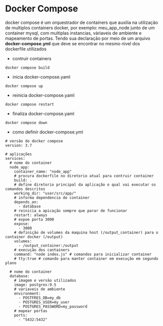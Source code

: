 # Docker Compose

docker compose é um orquestrador de containers que auxilia na utilização de multiplos containers docker, por exemplo: meu_app_node junto de um container mysql, com multiplas instancias, váriaveis de ambiente e mapeamento de portas. Tendo sua declaração por meio de um arquivo <b>docker-compose.yml</b> que deve se encontrar no mesmo nivel dos dockerfile utilizados


- contruir containers
```console
docker compose build
```

- inicia docker-compose.yaml
```console
docker compose up
```

- reinicia docker-compose.yaml
```console
docker compose restart
```

- finaliza docker-compose.yaml
```console
docker compose down
```

- como definir docker-compose.yml
```docker
# versão do docker compose
version: 3.7

# aplicações
services:
  # nome do container
  node_app:
    container_name: "node_app"
    # procura dockerfile no diretorio atual para contruir container
    build: .
    # define diretorio principal da aplicação o qual vai executar os comandos descritos
    working_dir: "user/src/app/"
    # informa dependencia do container
    depends_on:
      - database
    # reinicia a apicação sempre que parar de funcionar
    restart: always
    # expoe porta 3000
    expose:
      - 3000
    # definição de volumes da maquina host (/output_container) para o container docker (/output)
    volumes:
      - /output_container:/output
    # execução dos cantainers
    command: "node index.js" # comandos para inicializar container
    # tty:true # comando para manter container em execução em segundo plano

  # nome do container
  database:
    # imagem e versão utilizados
    image: postgres:9.5 
    # variaveis de ambiente
    environment:
      - POSTFRES_DB=my_db
      - POSTGRES_USER=my_user
      - POSTGRES_PASSWORD=my_password
    # mapear portas
    ports:
      - "5432:5432"
```